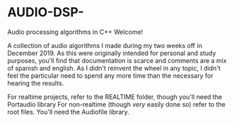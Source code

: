 # AUDIO-DSP-
Audio processing algorithms in C++ 
Welcome!

A collection of audio algorithms I made during my two weeks off in December 2019. 
As this were originally intended for personal and study purposes, you'll find that documentation is scarce and comments are a mix of spanish and english. As I didn't reinvent the wheel in any topic, I didn't feel the particular need to spend any more time than the necessary for hearing the results.

For realtime projects, refer to the REALTIME folder, though you'll need the Portaudio library
For non-realtime (though *very* easily done so) refer to the root files. You'll need the Audiofile library.
